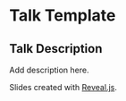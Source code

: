 # Talk Template

## Talk Description

Add description here.

Slides created with [Reveal.js](https://revealjs.com/).
